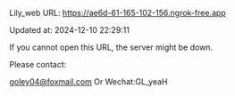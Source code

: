 Lily_web URL: https://ae6d-61-165-102-156.ngrok-free.app

Updated at: 2024-12-10 22:29:11

If you cannot open this URL, the server might be down.

Please contact: 

goley04@foxmail.com Or Wechat:GL_yeaH